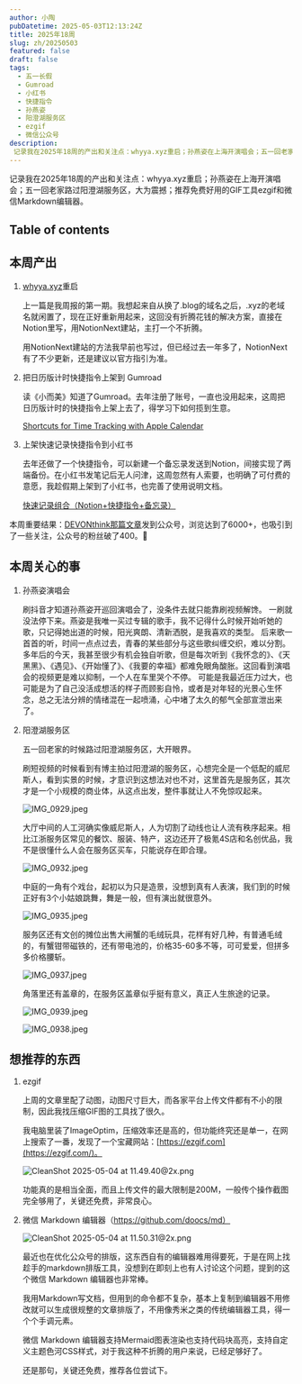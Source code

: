 ```yaml
---
author: 小陶
pubDatetime: 2025-05-03T12:13:24Z
title: 2025年18周
slug: zh/20250503
featured: false
draft: false
tags:
  - 五一长假
  - Gumroad
  - 小红书
  - 快捷指令
  - 孙燕姿
  - 阳澄湖服务区
  - ezgif
  - 微信公众号
description:
 记录我在2025年18周的产出和关注点：whyya.xyz重启；孙燕姿在上海开演唱会；五一回老家路过阳澄湖服务区，大为震撼；推荐免费好用的GIF工具ezgif和微信Markdown编辑器。。因孙燕姿演唱会视频触动情感落泪。探访独特如威尼斯人的阳澄湖服务区。推荐免费好用的GIF工具和微信Markdown编辑器。
---
```


记录我在2025年18周的产出和关注点：whyya.xyz重启；孙燕姿在上海开演唱会；五一回老家路过阳澄湖服务区，大为震撼；推荐免费好用的GIF工具ezgif和微信Markdown编辑器。

## Table of contents



## 本周产出

1. [whyya.xyz](http://whyya.xyz)重启
   
    上一篇是我周报的第一期。我想起来自从换了.blog的域名之后，.xyz的老域名就闲置了，现在正好重新用起来，这回没有折腾花钱的解决方案，直接在Notion里写，用NotionNext建站，主打一个不折腾。
    
    用NotionNext建站的方法我早前也写过，但已经过去一年多了，NotionNext有了不少更新，还是建议以官方指引为准。
    
2. 把日历版计时快捷指令上架到 Gumroad
   
    读《小而美》知道了Gumroad。去年注册了账号，一直也没用起来，这周把日历版计时的快捷指令上架上去了，得学习下如何揽到生意。
    
    [Shortcuts for Time Tracking with Apple Calendar](https://whyya.gumroad.com/l/ukojz)
    
3. 上架快速记录快捷指令到小红书
   
    去年还做了一个快捷指令，可以新建一个备忘录发送到Notion，间接实现了两端备份。在小红书发笔记后无人问津，这周忽然有人索要，也明确了可付费的意愿，我趁假期上架到了小红书，也完善了使用说明文档。
    
    [快速记录组合（Notion+快捷指令+备忘录）](https://www.xiaohongshu.com/goods-detail/6815b45b4dac330001fd6604?t=1746330166884&xsec_token=ABb5D5htVM_TmUsoG-LRfiBaJQYZtvM2vkH_28gLpWVHU%3D&xsec_source=pc_arkselfshare)
    

本周重要结果：[DEVONthink那篇文章](https://blog.whyya.blog/2025/04/devonthink-5-40.html)发到公众号，浏览达到了6000+，也吸引到了一些关注，公众号的粉丝破了400。🥳

## 本周关心的事

1. 孙燕姿演唱会
   
    刷抖音才知道孙燕姿开巡回演唱会了，没条件去就只能靠刷视频解馋。
    一刷就没法停下来。燕姿是我唯一买过专辑的歌手，我不记得什么时候开始听她的歌，只记得她出道的时候，阳光爽朗、清新洒脱，是我喜欢的类型。
    后来歌一首首的听，时间一点点过去，青春的某些部分与这些歌纠缠交织，难以分割。
    多年后的今天，我甚至很少有机会独自听歌，但是每次听到《我怀念的》、《天黑黑》、《遇见》、《开始懂了》、《我要的幸福》都难免眼角酸胀。这回看到演唱会的视频更是难以抑制，一个人在车里哭个不停。
    可能是我最近压力过大，也可能是为了自己没活成想活的样子而顾影自怜，或者是对年轻的光景心生怀念，总之无法分辨的情绪混在一起喷涌，心中堵了太久的郁气全部宣泄出来了。
    
2. 阳澄湖服务区
   
    五一回老家的时候路过阳澄湖服务区，大开眼界。
    
    刷短视频的时候看到有博主拍过阳澄湖的服务区，心想完全是一个低配的威尼斯人，看到实景的时候，才意识到这想法对也不对，这里首先是服务区，其次才是一个小规模的商业体，从这点出发，整件事就让人不免惊叹起来。
    
    ![IMG_0929.jpeg](attachment:04e9bb97-8ed4-4118-8244-19a308db9066:IMG_0929.jpeg)
    
    大厅中间的人工河确实像威尼斯人，人为切割了动线也让人流有秩序起来。相比江浙服务区常见的餐饮、服装、特产，这边还开了极氪4S店和名创优品，我不是很懂什么人会在服务区买车，只能说存在即合理。
    
    ![IMG_0932.jpeg](attachment:efd58152-ce41-4d04-98da-6a15882694cf:IMG_0932.jpeg)
    
    中庭的一角有个戏台，起初以为只是造景，没想到真有人表演，我们到的时候正好有3个小姑娘跳舞，舞是一般，但有演出就很意外。
    
    ![IMG_0935.jpeg](attachment:0d74f932-edc2-462e-883e-3805c40ece69:IMG_0935.jpeg)
    
    服务区还有文创的摊位出售大闸蟹的毛绒玩具，花样有好几种，有普通毛绒的，有蟹钳带磁铁的，还有带电池的，价格35-60多不等，可可爱爱，但拼多多价格腰斩。
    
    ![IMG_0937.jpeg](attachment:e958fb23-a6ee-4681-b2bd-5d4a944d9b64:IMG_0937.jpeg)
    
    角落里还有盖章的，在服务区盖章似乎挺有意义，真正人生旅途的记录。
    
    ![IMG_0939.jpeg](attachment:47f8cfe8-a1dd-4a29-9037-e0182c750080:IMG_0939.jpeg)
    
    ![IMG_0938.jpeg](attachment:3af1941b-c603-4cc9-8cea-f81bfb57ec88:IMG_0938.jpeg)
    

## 想推荐的东西

1. ezgif
   
    上周的文章里配了动图，动图尺寸巨大，而各家平台上传文件都有不小的限制，因此我找压缩GIF图的工具找了很久。
    
    我电脑里装了ImageOptim，压缩效率还是高的，但功能终究还是单一，在网上搜索了一番，发现了一个宝藏网站：[https://ezgif.com](https://ezgif.com/)。
    
    ![CleanShot 2025-05-04 at 11.49.40@2x.png](attachment:9cf285d1-cc7b-46f7-b664-c2c7726197a8:CleanShot_2025-05-04_at_11.49.402x.png)
    
    功能真的是相当全面，而且上传文件的最大限制是200M，一般传个操作截图完全够用了，关键还免费，非常良心。
    
2. 微信 Markdown 编辑器（https://github.com/doocs/md）
   
    ![CleanShot 2025-05-04 at 11.50.31@2x.png](attachment:724ab260-fff9-41a1-99d2-9ca0b2965565:CleanShot_2025-05-04_at_11.50.312x.png)
    
    最近也在优化公众号的排版，这东西自有的编辑器难用得要死，于是在网上找趁手的markdown排版工具，没想到在即刻上也有人讨论这个问题，提到的这个微信 Markdown 编辑器也非常棒。
    
    我用Markdown写文档，但用到的命令都不复杂，基本上复制到编辑器不用修改就可以生成很规整的文章排版了，不用像秀米之类的传统编辑器工具，得一个个手调元素。
    
    微信 Markdown 编辑器支持Mermaid图表渲染也支持代码块高亮，支持自定义主题色河CSS样式，对于我这种不折腾的用户来说，已经足够好了。
    
    还是那句，关键还免费，推荐各位尝试下。